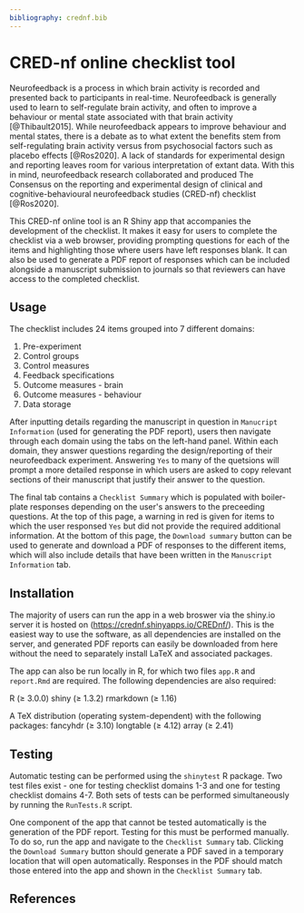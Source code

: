 ```yaml
---
bibliography: crednf.bib
---
```


# CRED-nf online checklist tool

Neurofeedback is a process in which brain activity is recorded and presented back to participants in real-time. Neurofeedback is generally used to learn to self-regulate brain activity, and often to improve a behaviour or mental state associated with that brain activity [@Thibault2015]. While neurofeedback appears to improve behaviour and mental states, there is a debate as to what extent the benefits stem from self-regulating brain activity versus from psychosocial factors such as placebo effects [@Ros2020]. A lack of standards for experimental design and reporting leaves room for various interpretation of extant data. With this in mind, neurofeedback research collaborated and produced The Consensus on the reporting and experimental design of clinical and cognitive-behavioural neurofeedback studies (CRED-nf) checklist [@Ros2020].

This CRED-nf online tool is an R Shiny app that accompanies the development of the checklist. It makes it easy for users to complete the checklist via a web browser, providing prompting questions for each of the items and highlighting those where users have left responses blank. It can also be used to generate a PDF report of responses which can be included alongside a manuscript submission to journals so that reviewers can have access to the completed checklist.


## Usage

The checklist includes 24 items grouped into 7 different domains:

1. Pre-experiment
2. Control groups
3. Control measures
4. Feedback specifications
5. Outcome measures - brain
6. Outcome measures - behaviour
7. Data storage

After inputting details regarding the manuscript in question in `Manucript Information` (used for generating the PDF report), users then navigate through each domain using the tabs on the left-hand panel. Within each domain, they answer questions regarding the design/reporting of their neurofeedback experiment. Answering `Yes` to many of the quetsions will prompt a more detailed response in which users are asked to copy relevant sections of their manuscript that justify their answer to the question.

The final tab contains a `Checklist Summary` which is populated with boiler-plate responses depending on the user's answers to the preceeding questions. At the top of this page, a warning in red is given for items to which the user responsed `Yes` but did not provide the required additional information. At the bottom of this page, the `Download summary` button can be used to generate and download a PDF of responses to the different items, which will also include details that have been written in the `Manuscript Information` tab.


## Installation

The majority of users can run the app in a web broswer via the shiny.io server it is hosted on (https://crednf.shinyapps.io/CREDnf/). This is the easiest way to use the software, as all dependencies are installed on the server, and generated PDF reports can easily be downloaded from here without the need to separately install LaTeX and associated packages.

The app can also be run locally in R, for which two files `app.R` and `report.Rmd` are required. The following dependencies are also required:

R ($\ge$ 3.0.0)
shiny ($\ge$ 1.3.2)
rmarkdown ($\ge$ 1.16)

A TeX distribution (operating system-dependent) with the following packages:
fancyhdr ($\ge$ 3.10)
longtable ($\ge$ 4.12)
array ($\ge$ 2.41)


## Testing

Automatic testing can be performed using the `shinytest` R package. Two test files exist - one for testing checklist domains 1-3 and one for testing checklist domains 4-7. Both sets of tests can be performed simultaneously by running the `RunTests.R` script.

One component of the app that cannot be tested automatically is the generation of the PDF report. Testing for this must be performed manually. To do so, run the app and navigate to the `Checklist Summary` tab. Clicking the `Download Summary` button should generate a PDF saved in a temporary location that will open automatically. Responses in the PDF should match those entered into the app and shown in the `Checklist Summary` tab.


## References
